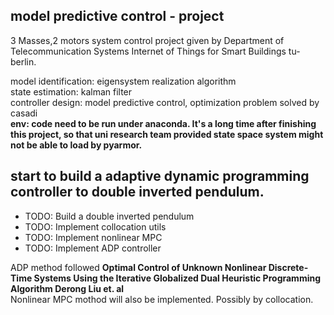 ## model predictive control - project ##

3 Masses,2 motors system control project given by Department of Telecommunication Systems
Internet of Things for Smart Buildings tu-berlin.

model identification:  eigensystem realization algorithm  
state estimation:      kalman filter  
controller design:      model predictive control, optimization problem solved by casadi  
**env:	code need to be run under anaconda. It's a long time after finishing this project, so that uni research team provided state space system might not be able to load by pyarmor.**


## start to build a adaptive dynamic programming controller to double inverted pendulum.  

- TODO: Build a double inverted pendulum  
- TODO: Implement collocation utils  
- TODO: Implement nonlinear MPC  
- TODO: Implement ADP controller  

ADP method followed **Optimal Control of Unknown Nonlinear Discrete‐Time Systems Using the Iterative Globalized Dual Heuristic Programming Algorithm Derong Liu et. al**  
Nonlinear MPC mothod will also be implemented. Possibly by collocation.
